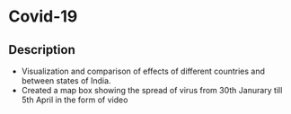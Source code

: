 # Covid-19

## Description
*	Visualization and comparison of effects of different countries and between states of India.
*	Created a map box showing the spread of virus from 30th Janurary till 5th April in the form of video
